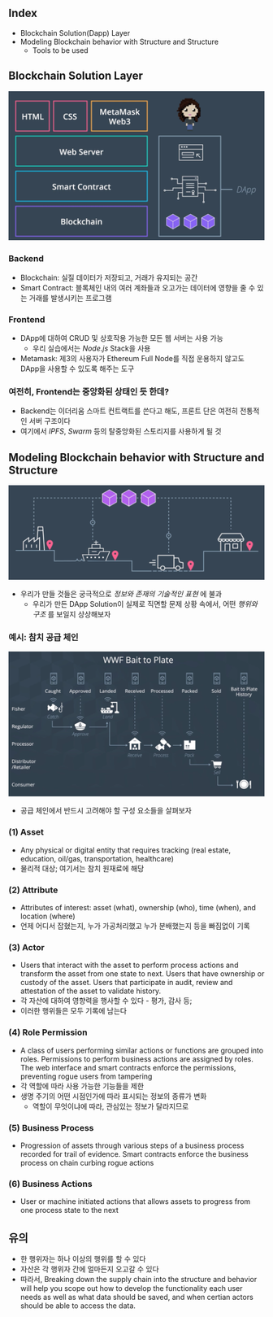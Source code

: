 ## Index

- Blockchain Solution(Dapp) Layer
- Modeling Blockchain behavior with Structure and Structure
  - Tools to be used

## Blockchain Solution Layer

![](dapp-architecture.png)

### Backend

- Blockchain: 실질 데이터가 저장되고, 거래가 유지되는 공간
- Smart Contract: 블록체인 내의 여러 계좌들과 오고가는 데이터에 영향을 줄 수 있는 거래를 발생시키는 프로그램

### Frontend

- DApp에 대하여 CRUD 및 상호작용 가능한 모든 웹 서버는 사용 가능
  - 우리 실습에서는 *Node.js* Stack을 사용
- Metamask: 제3의 사용자가 Ethereum Full Node를 직접 운용하지 않고도 DApp을 사용할 수 있도록 해주는 도구

### 여전히, Frontend는 중앙화된 상태인 듯 한데?

- Backend는 이더리움 스마트 컨트랙트를 쓴다고 해도, 프론트 단은 여전히 전통적인 서버 구조이다
- 여기에서 *IPFS*, *Swarm* 등의 탈중앙화된 스토리지를 사용하게 될 것

## Modeling Blockchain behavior with Structure and Structure

![](scm-02.png)

- 우리가 만들 것들은 궁극적으로 *정보와 존재의 기술적인 표현* 에 불과
  - 우리가 만든 DApp Solution이 실제로 직면할 문제 상황 속에서, 어떤 *행위와 구조* 를 보일지 상상해보자

### 예시: 참치 공급 체인

![](scm-01.png)

- 공급 체인에서 반드시 고려해야 할 구성 요소들을 살펴보자

### (1) Asset
- Any physical or digital entity that requires tracking (real estate, education, oil/gas, transportation, healthcare)
- 물리적 대상; 여기서는 참치 원재료에 해당

### (2) Attribute
- Attributes of interest: asset (what), ownership (who), time (when), and location (where)
- 언제 어디서 잡혔는지, 누가 가공처리했고 누가 분배했는지 등을 빠짐없이 기록

### (3) Actor
- Users that interact with the asset to perform process actions and transform the asset from one state to next. Users that have ownership or custody of the asset. Users that participate in audit, review and attestation of the asset to validate history.
- 각 자산에 대하여 영향력을 행사할 수 있다 - 평가, 감사 등;
- 이러한 행위들은 모두 기록에 남는다

### (4) Role Permission
- A class of users performing similar actions or functions are grouped into roles. Permissions to perform business actions are assigned by roles. The web interface and smart contracts enforce the permissions, preventing rogue users from tampering
- 각 역할에 따라 사용 가능한 기능들을 제한
- 생명 주기의 어떤 시점인가에 따라 표시되는 정보의 종류가 변화
  - 역할이 무엇이냐에 따라, 관심있는 정보가 달라지므로

### (5) Business Process
- Progression of assets through various steps of a business process recorded for trail of evidence. Smart contracts enforce the business process on chain curbing rogue actions

### (6) Business Actions
- User or machine initiated actions that allows assets to progress from one process state to the next

## 유의

- 한 행위자는 하나 이상의 행위를 할 수 있다
- 자산은 각 행위자 간에 얼마든지 오고갈 수 있다
- 따라서, Breaking down the supply chain into the structure and behavior will help you scope out how to develop the functionality each user needs as well as what data should be saved, and when certian actors should be able to access the data.
